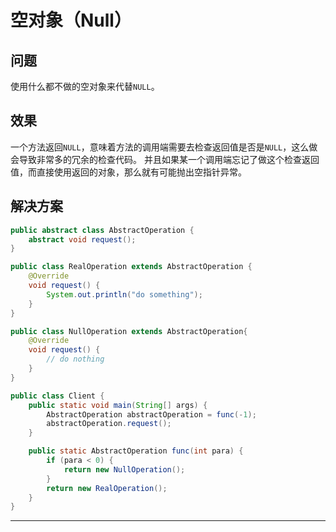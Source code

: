 # 空对象（Null）

## 问题

使用什么都不做的空对象来代替`NULL`。


## 效果

一个方法返回`NULL`，意味着方法的调用端需要去检查返回值是否是`NULL`，这么做会导致非常多的冗余的检查代码。
并且如果某一个调用端忘记了做这个检查返回值，而直接使用返回的对象，那么就有可能抛出空指针异常。

## 解决方案

```java
public abstract class AbstractOperation {
    abstract void request();
}

public class RealOperation extends AbstractOperation {
    @Override
    void request() {
        System.out.println("do something");
    }
}

public class NullOperation extends AbstractOperation{
    @Override
    void request() {
        // do nothing
    }
}

public class Client {
    public static void main(String[] args) {
        AbstractOperation abstractOperation = func(-1);
        abstractOperation.request();
    }

    public static AbstractOperation func(int para) {
        if (para < 0) {
            return new NullOperation();
        }
        return new RealOperation();
    }
}
```


----

